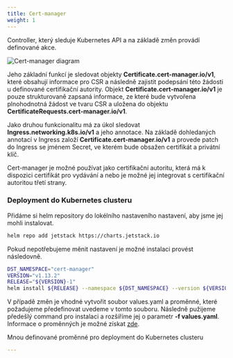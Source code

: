 ```yaml
---
title: Cert-manager
weight: 1
---
```


Controller, který sleduje Kubernetes API a na základě změn provádí definované akce.

![Cert-manager diagram](../../../images/acme-for-kubernetes/cert-manager-diagram.svg "Cert-manager diagram")

Jeho základní funkcí je sledovat objekty __Certificate.cert-manager.io/v1__, které obsahují informace pro CSR a následně zajistit podepsání této žádosti u definované certifikační autority. Objekt __Certificate.cert-manager.io/v1__ je pouze strukturovaně zapsaná informace, ze které bude vytvořena plnohodnotná žádost ve tvaru CSR a uložena do objektu __CertificateRequests.cert-manager.io/v1__.

Jako druhou funkcionalitu má za úkol sledovat __Ingress.networking.k8s.io/v1__ a jeho annotace. Na základě dohledaných annotací v Ingress založí __Certificate.cert-manager.io/v1__ a provede patch do Ingress se jménem Secret, ve kterém bude obsažen certifikát a privátní klíč.

Cert-manager je možné používat jako certifikační autoritu, která má k dispozici certifikát pro vydávání a nebo je možné jej integrovat s certifikační autoritou třetí strany.

### Deployment do Kubernetes clusteru

Přidáme si helm repository do lokélního nastaveního nastavení, aby jsme jej mohli instalovat.
```sh
helm repo add jetstack https://charts.jetstack.io
```

Pokud nepotřebujeme měnit nastavení je možné instalaci provést následovně.
```sh
DST_NAMESPACE="cert-manager"
VERSION="v1.13.2"
RELEASE="${VERSION}-1"
helm install ${RELEASE} --namespace ${DST_NAMESPACE} --version ${VERSION} jetstack/cert-manager
```

V případě změn je vhodné vytvořit soubor values.yaml a proměnné, které požadujeme předefinovat uvedeme v tomto souboru.
Následně pužijeme předešlý command pro instalaci a rozšíříme jej o parametr __-f values.yaml__.
Informace o proměnných je možné získat [zde](https://artifacthub.io/packages/helm/cert-manager/cert-manager#configuration).

Mnou definované proměnné pro deployment do Kubernetes clusteru
```yaml
---

```